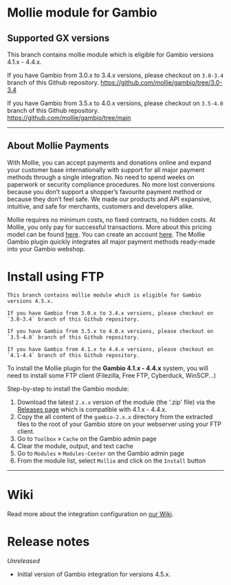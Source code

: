 # Mollie module for Gambio

## Supported GX versions
This branch contains mollie module which is eligible for Gambio versions 4.1.x - 4.4.x. 

If you have Gambio from 3.0.x to 3.4.x versions, please checkout on `3.0-3.4` branch of this Github repository.
https://github.com/mollie/gambio/tree/3.0-3.4

If you have Gambio from 3.5.x to 4.0.x versions, please checkout on `3.5-4.0` branch of this Github repository.
https://github.com/mollie/gambio/tree/main
***

## About Mollie Payments ##
With Mollie, you can accept payments and donations online and expand your customer base internationally with support for all major payment methods through a single integration. No need to spend weeks on paperwork or security compliance procedures. No more lost conversions because you don’t support a shopper’s favourite payment method or because they don’t feel safe. We made our products and API expansive, intuitive, and safe for merchants, customers and developers alike. 

Mollie requires no minimum costs, no fixed contracts, no hidden costs. At Mollie, you only pay for successful transactions. More about this pricing model can be found [here](https://www.mollie.com/en/pricing/). You can create an account [here](https://www.mollie.com/dashboard/signup). The Mollie Gambio plugin quickly integrates all major payment methods ready-made into your Gambio webshop.
   
# Install using FTP
```
This branch contains mollie module which is eligible for Gambio versions 4.5.x.

If you have Gambio from 3.0.x to 3.4.x versions, please checkout on `3.0-3.4` branch of this Github repository.

If you have Gambio from 3.5.x to 4.0.x versions, please checkout on `3.5-4.0` branch of this Github repository.

If you have Gambio from 4.1.x to 4.4.x versions, please checkout on `4.1-4.4` branch of this Github repository.
```

To install the Mollie plugin for the **Gambio 4.1.x - 4.4.x** system, you will need to install some FTP client (Filezilla, Free FTP, Cyberduck, WinSCP...)

Step-by-step to install the Gambio module:
 1. Download the latest `2.x.x` version  of the module (the '.zip' file) via the [Releases page](https://github.com/mollie/gambio/releases) which is compatible with 4.1.x - 4.4.x.
 2. Copy the all content of the `gambio-2.x.x` directory from the extracted files to the root of your Gambio store on your webserver using your FTP client.
 3. Go to `Toolbox` » `Cache` on the Gambio admin page
 4. Clear the module, output, and text cache
 5. Go to `Modules` » `Modules-Center` on the Gambio admin page
 6. From the module list, select `Mollie` and click on the `Install` button
---

# Wiki

Read more about the integration configuration on [our Wiki](https://github.com/mollie/gambio/wiki).

# Release notes

*Unreleased*
- Initial version of Gambio integration for versions 4.5.x.